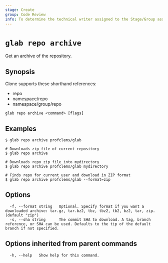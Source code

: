 ```yaml
---
stage: Create
group: Code Review
info: To determine the technical writer assigned to the Stage/Group associated with this page, see https://about.gitlab.com/handbook/product/ux/technical-writing/#assignments
---
```


<!--
This documentation is auto generated by a script.
Please do not edit this file directly. Run `make gen-docs` instead.
-->

# `glab repo archive`

Get an archive of the repository.

## Synopsis

Clone supports these shorthand references:

- repo
- namespace/repo
- namespace/group/repo

```plaintext
glab repo archive <command> [flags]
```

## Examples

```console
$ glab repo archive profclems/glab

# Downloads zip file of current repository
$ glab repo archive

# Downloads repo zip file into mydirectory
$ glab repo archive profclems/glab mydirectory

# Finds repo for current user and download in ZIP format
$ glab repo archive profclems/glab --format=zip

```

## Options

```plaintext
  -f, --format string   Optional. Specify format if you want a downloaded archive: tar.gz, tar.bz2, tbz, tbz2, tb2, bz2, tar, zip. (default "zip")
  -s, --sha string      The commit SHA to download. A tag, branch reference, or SHA can be used. Defaults to the tip of the default branch if not specified.
```

## Options inherited from parent commands

```plaintext
  -h, --help   Show help for this command.
```
